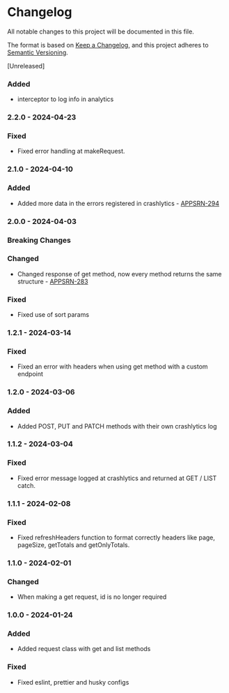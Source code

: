 # Changelog

All notable changes to this project will be documented in this file.

The format is based on [Keep a Changelog](https://keepachangelog.com/en/1.0.0/),
and this project adheres to [Semantic Versioning](https://semver.org/spec/v2.0.0.html).

[Unreleased]

### Added

- interceptor to log info in analytics

### 2.2.0 - 2024-04-23

### Fixed

- Fixed error handling at makeRequest.

### 2.1.0 - 2024-04-10

### Added

- Added more data in the errors registered in crashlytics - [APPSRN-294](https://janiscommerce.atlassian.net/browse/APPSRN-294)

### 2.0.0 - 2024-04-03

### Breaking Changes

### Changed

- Changed response of get method, now every method returns the same structure - [APPSRN-283](https://janiscommerce.atlassian.net/browse/APPSRN-283)

### Fixed

- Fixed use of sort params

### 1.2.1 - 2024-03-14

### Fixed

- Fixed an error with headers when using get method with a custom endpoint

### 1.2.0 - 2024-03-06

### Added

- Added POST, PUT and PATCH methods with their own crashlytics log

### 1.1.2 - 2024-03-04

### Fixed

- Fixed error message logged at crashlytics and returned at GET / LIST catch.

### 1.1.1 - 2024-02-08

### Fixed

- Fixed refreshHeaders function to format correctly headers like page, pageSize, getTotals and getOnlyTotals.

### 1.1.0 - 2024-02-01

### Changed

- When making a get request, id is no longer required

### 1.0.0 - 2024-01-24

### Added

- Added request class with get and list methods

### Fixed

- Fixed eslint, prettier and husky configs
